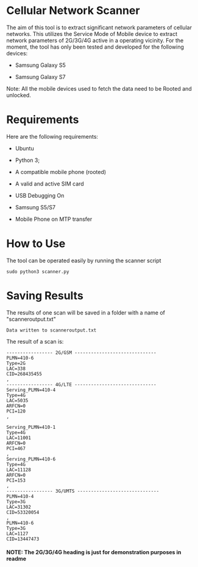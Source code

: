 # Cellular Network Scanner
The aim of this tool is to extract significant network parameters of cellular networks. This utilizes the Service Mode of Mobile device to extract network parameters of 2G/3G/4G active in a operating vicinity.
For the moment, the tool has only been tested and developed for the following devices:

- Samsung Galaxy S5

- Samsung Galaxy S7

Note: All the mobile devices used to fetch the data need to be Rooted and unlocked.

# Requirements
Here are the following requirements:

- Ubuntu

- Python 3;

- A compatible mobile phone (rooted)

- A valid and active SIM card

- USB Debugging On
  
- Samsung S5/S7

- Mobile Phone on MTP transfer

# How to Use
The tool can be operated easily by running the scanner script
```
sudo python3 scanner.py
```
# Saving Results

The results of one scan will be saved in a folder with a name of "scanneroutput.txt"

```
Data written to scanneroutput.txt
```

The result of a scan is:
```
----------------- 2G/GSM ------------------------------
PLMN=410-6
Type=2G
LAC=338
CID=268435455
,
----------------- 4G/LTE ------------------------------
Serving_PLMN=410-4
Type=4G
LAC=5035
ARFCN=0
PCI=120
,

Serving_PLMN=410-1
Type=4G
LAC=11001
ARFCN=0
PCI=467
,
Serving_PLMN=410-6
Type=4G
LAC=11128
ARFCN=0
PCI=153
,
----------------- 3G/UMTS ------------------------------
PLMN=410-4
Type=3G
LAC=31302
CID=53320054
,
PLMN=410-6
Type=3G
LAC=1127
CID=13447473

```
#### NOTE: The 2G/3G/4G heading is just for demonstration purposes in readme


